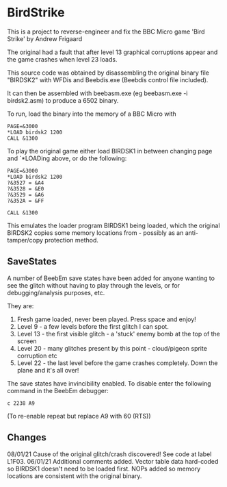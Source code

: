 # BirdStrike

This is a project to reverse-engineer and fix the BBC Micro game 'Bird Strike' by Andrew Frigaard

The original had a fault that after level 13 graphical corruptions appear and the game crashes when level 23 loads.

This source code was obtained by disassembling the original binary file "BIRDSK2" with WFDis and Beebdis.exe (Beebdis control file included).

It can then be assembled with beebasm.exe (eg beebasm.exe -i birdsk2.asm) to produce a 6502 binary.

To run, load the binary into the memory of a BBC Micro with

```
PAGE=&3000
*LOAD birdsk2 1200
CALL &1300
```

To play the original game either load BIRDSK1 in between changing page and `*LOADing above, or do the following:
```
PAGE=&3000
*LOAD birdsk2 1200
?&3527 = &A4
?&3528 = &E0
?&3529 = &A6
?&352A = &FF

CALL &1300
```

This emulates the loader program BIRDSK1 being loaded, which the original BIRDSK2 copies some memory locations from - possibly as an anti-tamper/copy protection method.

## SaveStates

A number of BeebEm save states have been added for anyone wanting to see the glitch without having to play through the levels, or for debugging/analysis purposes, etc.

They are:

1) Fresh game loaded, never been played. Press space and enjoy!
2) Level 9 - a few levels before the first glitch I can spot.
3) Level 13 - the first visible glitch - a 'stuck' enemy bomb at the top of the screen
4) Level 20 - many glitches present by this point - cloud/pigeon sprite corruption etc
5) Level 22 - the last level before the game crashes completely. Down the plane and it's all over!

The save states have invincibility enabled. To disable enter the following command in the BeebEm debugger:
```
c 2238 A9
```

(To re-enable repeat but replace A9 with 60 (RTS))

## Changes

08/01/21 Cause of the original glitch/crash discovered! See code at label L1F03.
06/01/21 Additional comments added. Vector table data hard-coded so BIRDSK1 doesn't need to be loaded first. NOPs added so memory locations are consistent with the original binary.
